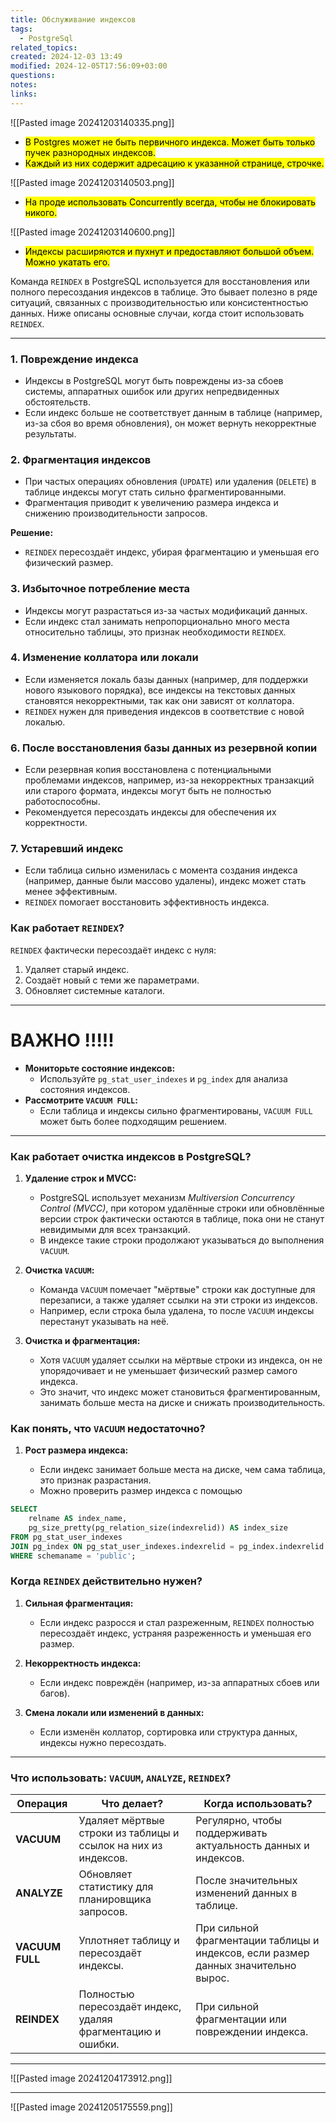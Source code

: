 ```yaml
---
title: Обслуживание индексов
tags:
  - PostgreSql
related_topics: 
created: 2024-12-03 13:49
modified: 2024-12-05T17:56:09+03:00
questions: 
notes: 
links: 
---
```



![[Pasted image 20241203140335.png]]

- <mark class="hltr-yellow">В Postgres может не быть первичного индекса. Может быть только пучек разнородных индексов.</mark>
- <mark class="hltr-green2">Каждый из них содержит адресацию к указанной странице, строчке.</mark>

![[Pasted image 20241203140503.png]]

- <mark class="hltr-red">На проде использовать Concurrently всегда, чтобы не блокировать никого.</mark>


![[Pasted image 20241203140600.png]]
- <mark class="hltr-red">Индексы расширяются и пухнут и предоставляют большой объем. Можно укатать его.   </mark>
 

Команда `REINDEX` в PostgreSQL используется для восстановления или полного пересоздания индексов в таблице. Это бывает полезно в ряде ситуаций, связанных с производительностью или консистентностью данных. Ниже описаны основные случаи, когда стоит использовать `REINDEX`.

---

### **1. Повреждение индекса**

- Индексы в PostgreSQL могут быть повреждены из-за сбоев системы, аппаратных ошибок или других непредвиденных обстоятельств.
- Если индекс больше не соответствует данным в таблице (например, из-за сбоя во время обновления), он может вернуть некорректные результаты.

### **2. Фрагментация индексов**

- При частых операциях обновления (`UPDATE`) или удаления (`DELETE`) в таблице индексы могут стать сильно фрагментированными.
- Фрагментация приводит к увеличению размера индекса и снижению производительности запросов.

**Решение:**

- `REINDEX` пересоздаёт индекс, убирая фрагментацию и уменьшая его физический размер.

### **3. Избыточное потребление места**

- Индексы могут разрастаться из-за частых модификаций данных.
- Если индекс стал занимать непропорционально много места относительно таблицы, это признак необходимости `REINDEX`.

### **4. Изменение коллатора или локали**

- Если изменяется локаль базы данных (например, для поддержки нового языкового порядка), все индексы на текстовых данных становятся некорректными, так как они зависят от коллатора.
- `REINDEX` нужен для приведения индексов в соответствие с новой локалью.

### **6. После восстановления базы данных из резервной копии**

- Если резервная копия восстановлена с потенциальными проблемами индексов, например, из-за некорректных транзакций или старого формата, индексы могут быть не полностью работоспособны.
- Рекомендуется пересоздать индексы для обеспечения их корректности.

### **7. Устаревший индекс**

- Если таблица сильно изменилась с момента создания индекса (например, данные были массово удалены), индекс может стать менее эффективным.
- `REINDEX` помогает восстановить эффективность индекса.

### **Как работает `REINDEX`?**

`REINDEX` фактически пересоздаёт индекс с нуля:

1. Удаляет старый индекс.
2. Создаёт новый с теми же параметрами.
3. Обновляет системные каталоги.



----------------------
# ВАЖНО !!!!!

- **Мониторьте состояние индексов:**
    - Используйте `pg_stat_user_indexes` и `pg_index` для анализа состояния индексов.
- **Рассмотрите `VACUUM FULL`:**
    - Если таблица и индексы сильно фрагментированы, `VACUUM FULL` может быть более подходящим решением.


------


### **Как работает очистка индексов в PostgreSQL?**

1. **Удаление строк и MVCC:**
    
    - PostgreSQL использует механизм _Multiversion Concurrency Control (MVCC)_, при котором удалённые строки или обновлённые версии строк фактически остаются в таблице, пока они не станут невидимыми для всех транзакций.
    - В индексе такие строки продолжают указываться до выполнения `VACUUM`.
2. **Очистка `VACUUM`:**
    
    - Команда `VACUUM` помечает "мёртвые" строки как доступные для перезаписи, а также удаляет ссылки на эти строки из индексов.
    - Например, если строка была удалена, то после `VACUUM` индексы перестанут указывать на неё.
3. **Очистка и фрагментация:**
    
    - Хотя `VACUUM` удаляет ссылки на мёртвые строки из индекса, он не упорядочивает и не уменьшает физический размер самого индекса.
    - Это значит, что индекс может становиться фрагментированным, занимать больше места на диске и снижать производительность.


### **Как понять, что `VACUUM` недостаточно?**

1. **Рост размера индекса:**
    
    - Если индекс занимает больше места на диске, чем сама таблица, это признак разрастания.
    - Можно проверить размер индекса с помощью

```sql
SELECT
    relname AS index_name,
    pg_size_pretty(pg_relation_size(indexrelid)) AS index_size
FROM pg_stat_user_indexes
JOIN pg_index ON pg_stat_user_indexes.indexrelid = pg_index.indexrelid
WHERE schemaname = 'public';

```

### **Когда `REINDEX` действительно нужен?**

1. **Сильная фрагментация:**
    
    - Если индекс разросся и стал разреженным, `REINDEX` полностью пересоздаёт индекс, устраняя разреженность и уменьшая его размер.
2. **Некорректность индекса:**
    
    - Если индекс повреждён (например, из-за аппаратных сбоев или багов).
3. **Смена локали или изменений в данных:**
    
    - Если изменён коллатор, сортировка или структура данных, индексы нужно пересоздать.

---

### **Что использовать: `VACUUM`, `ANALYZE`, `REINDEX`?**

|**Операция**|**Что делает?**|**Когда использовать?**|
|---|---|---|
|**VACUUM**|Удаляет мёртвые строки из таблицы и ссылок на них из индексов.|Регулярно, чтобы поддерживать актуальность данных и индексов.|
|**ANALYZE**|Обновляет статистику для планировщика запросов.|После значительных изменений данных в таблице.|
|**VACUUM FULL**|Уплотняет таблицу и пересоздаёт индексы.|При сильной фрагментации таблицы и индексов, если размер данных значительно вырос.|
|**REINDEX**|Полностью пересоздаёт индекс, удаляя фрагментацию и ошибки.|При сильной фрагментации или повреждении индекса.|


---


![[Pasted image 20241204173912.png]]



----

![[Pasted image 20241205175559.png]]